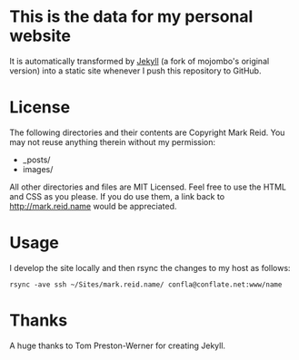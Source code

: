 This is the data for my personal website
========================================

It is automatically transformed by [Jekyll](http://github.com/mreid/jekyll) 
(a fork of mojombo's original version)
into a static site whenever I push this repository to GitHub.

License
=======

The following directories and their contents are Copyright Mark Reid. 
You may not reuse anything therein without my permission:

* _posts/
* images/

All other directories and files are MIT Licensed. 
Feel free to use the HTML and CSS as you please. If you do use them, a link back to <http://mark.reid.name> would be appreciated.

Usage
=====
I develop the site locally and then rsync the changes to my host as follows:

    rsync -ave ssh ~/Sites/mark.reid.name/ confla@conflate.net:www/name

Thanks
======
A huge thanks to Tom Preston-Werner for creating Jekyll.